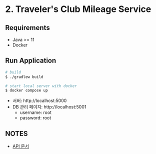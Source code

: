 # 2. Traveler's Club Mileage Service

## Requirements
- Java >= 11
- Docker


## Run Application
```bash
# build
$ ./gradlew build

# start local server with docker
$ docker compose up
```
- 서버: http://localhost:5000
- DB 관리 페이지: http://localhost:5001
  - username: root
  - password: root


## NOTES
- [API 문서](./docs/API_DOC.md)
